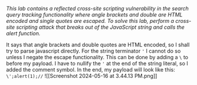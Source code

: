 *This lab contains a reflected cross-site scripting vulnerability in the search query tracking functionality where angle brackets and double are HTML encoded and single quotes are escaped.
To solve this lab, perform a cross-site scripting attack that breaks out of the JavaScript string and calls the alert function.*

It says that angle brackets and double quotes are HTML encoded, so I shall try to parse javascript directly. For the string terminator `'` I cannot do so unless I negate the escape functionality. This can be done by adding a `\` to before my payload. I have to nullify the `'` at the end of the string literal, so I added the comment symbol. 
In the end, my payload will look like this:
`\';alert(1);//` 
![[Screenshot 2024-05-16 at 3.44.13 PM.png]]

